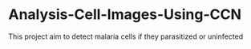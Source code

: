 # Analysis-Cell-Images-Using-CCN
This project aim to detect malaria cells if they parasitized or uninfected
